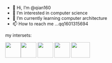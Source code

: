 - 👋 Hi, I’m @qian160
- 👀 I’m interested in computer science
- 🌱 I’m currently learning computer architecture
- 📫 How to reach me ...qq1601315694

my intersets:

<img src="https://scala-lang.org/resources/img/frontpage/scala-spiral.png" width="50" height="50" align="top" /><img src="https://tse1-mm.cn.bing.net/th/id/OIP-C.a6INfXu1tsL7Nyn0HQlcsQHaIU?pid=ImgDet&rs=1" width="50" height="50" align="top" />
<img src="https://www.pngitem.com/pimgs/m/31-312155_c-programming-language-logo-hd-png-download.png" width="50" height="50" align="top" />
<img src="https://www.rust-lang.org/static/images/rust-logo-blk.svg" width="50" height="50" align="top" />
<img src="https://wiki.riscv.org/download/attachments/327682/global.logo?version=1&modificationDate=1595355915335&api=v2" width="60" height="50" align="top" />


<!---
qian160/qian160 is a ✨ special ✨ repository because its `README.md` (this file) appears on your GitHub profile.
You can click the Preview link to take a look at your changes.
--->
